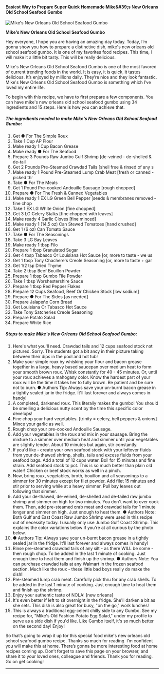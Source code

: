             

#### Easiest Way to Prepare Super Quick Homemade Mike&amp;#39;s New Orleans Old School Seafood Gumbo

![Mike's New Orleans Old School Seafood Gumbo](https://img-global.cpcdn.com/recipes/755e53ca942abea1/751x532cq70/mikes-new-orleans-old-school-seafood-gumbo-recipe-main-photo.jpg)

**Mike's New Orleans Old School Seafood Gumbo**

Hey everyone, I hope you are having an amazing day today. Today, I’m gonna show you how to prepare a distinctive dish, mike's new orleans old school seafood gumbo. It is one of my favorites food recipes. This time, I will make it a little bit tasty. This will be really delicious.

Mike's New Orleans Old School Seafood Gumbo is one of the most favored of current trending foods in the world. It is easy, it is quick, it tastes delicious. It’s enjoyed by millions daily. They’re nice and they look fantastic. Mike's New Orleans Old School Seafood Gumbo is something which I’ve loved my entire life.

To begin with this recipe, we have to first prepare a few components. You can have mike's new orleans old school seafood gumbo using 34 ingredients and 15 steps. Here is how you can achieve that.

##### The ingredients needed to make Mike's New Orleans Old School Seafood Gumbo:

1.  Get ● For The Simple Roux
2.  Take 1 Cup AP Flour
3.  Make ready 1 Cup Bacon Grease
4.  Make ready ● For The Seafood
5.  Prepare 3 Pounds Raw Jumbo Gulf Shrimp \[de-veined - de-shelled & de-tail
6.  Get 2 Pounds Pre-Steamed Crawdad Tails \[shell free & rinsed of any s
7.  Make ready 1 Pound Pre-Steamed Lump Crab Meat \[fresh or canned - picked thr
8.  Take ● For The Meats
9.  Get 1 Pound Pre-cooked Andouille Sausage \[rough chopped\]
10.  Prepare ● For The Fresh & Canned Vegetables
11.  Make ready 1 EX LG Green Bell Pepper \[seeds & membranes removed - fine chop
12.  Take 1 EX LG White Onion \[fine chopped\]
13.  Get 3 LG Celery Stalks \[fine chopped with leaves\]
14.  Make ready 4 Garlic Cloves \[fine minced\]
15.  Make ready 1 (14.5 oz) Can Stewed Tomatoes \[hand crushed\]
16.  Get 1 (6 oz) Can Tomato Sauce
17.  Take ● For The Seasonings
18.  Take 3 LG Bay Leaves
19.  Make ready 1 tbsp Filo
20.  Prepare 1 tbsp Granulated Sugar
21.  Get 4 tbsp Tabasco Or Louisiana Hot Sauce \[or, more to taste - we us
22.  Get 1 tbsp Tony Chachere's Creole Seasoning \[or, more to taste + gar
23.  Get 1/2 tsp Dried Thyme
24.  Take 2 tbsp Beef Bouillon Powder
25.  Prepare 1 tbsp Gumbo File Powder
26.  Take 1 tbsp Worshestershire Sauce
27.  Prepare 1 tbsp Red Pepper Flakes
28.  Prepare 12 Cups Seafood, Beef Or Chicken Stock \[low sodium\]
29.  Prepare ● For The Sides \[as needed\]
30.  Prepare Jalapeño Corn Bread
31.  Get Louisiana Or Tabasco Hot Sauce
32.  Take Tony Satcheries Creole Seasoning
33.  Prepare Potato Salad
34.  Prepare White Rice

##### Steps to make Mike's New Orleans Old School Seafood Gumbo:

1.  Here's what you'll need. Crawdad tails and 12 cups seafood stock not pictured. Sorry. The students got a bit ancy in their picture taking between their dips in the pool and hot tub!
2.  Make your simple roux by whisking your flour and bacon grease together in a large, heavy based saucepan over medium heat to form your smooth brown roux. Whisk constantly for 40 - 45 minutes. Or, until your roux achieves a mahogany color. Know the hardest part of your roux will be the time it takes her to fully brown. Be patient and be sure not to burn. ● Authors Tip: Always save your un-burnt bacon grease in a tightly sealed jar in the fridge. It'll last forever and always comes in handy!
3.  A completed, darkened roux. This literally makes the gumbo! You should be smelling a delicious nutty scent by the time this specific color develops!
4.  Fine chop your hard vegetables. \[trinity = celery, bell peppers & onions\] Mince your garlic as well.
5.  Rough chop your pre-cooked Andouille Sausage.
6.  Add your vegetables in the roux and mix in your sausage. Bring the mixture to a simmer over medium heat and simmer until your vegetables are slightly tender. About 10 minutes but again, stir constantly.
7.  If you'd like - create your own seafood stock with your leftover fluids from your de-thawed shrimp, shells, tails and excess fluids from your seafood bags. Add a total of 12 cups water. Boil for 15 minutes and fine strain. Add seafood stock to pot. This is so much better than plain old water! Chicken or beef stock works as well in a pinch.
8.  Now, bring roux, vegetables, broth, bouillon and all seasonings to a simmer for 30 minutes except for filet powder. Add filet 15 minutes and stir prior to serving while at a heavy simmer. Pull bay leaves out following that simmer.
9.  Add your de-thawed, de-veined, de-shelled and de-tailed raw jumbo shrimp and simmer on high for two minutes. You don't want to over cook them. Then, add pre-steamed crab meat and crawdad tails for 1 minute longer and simmer on high. Just enough to heat them. ● Authors Note: Both Gulf and East Coast Raw Jumbo Shrimp were used in this recipe out of necessity today. I usually only use Jumbo Gulf Coast Shrimp. This explains the color variations below if you're at all curious by the photo below.
10.  ● Authors Tip: Always save your un-burnt bacon grease in a tightly sealed jar in the fridge. It'll last forever and always comes in handy!
11.  Rinse pre-steamed crawdad tails of any silt - as there WILL be some - then rough chop. To be added in the last 1 minute of cooking. Just enough time to heat them and finish up the shrimp. ● Authors Note: You can purchase crawdad tails at any Walmart in the frozen seafood section. Much like the roux - these little bad boys really do make the dish!
12.  Pre-steamed lump crab meat. Carefully pick thru for any crab shells. To be added in the last 1 minute of cooking. Just enough time to heat them and finish up the shrimp.
13.  Enjoy your authentic taste of NOLA! \[new orleans\]
14.  It's even better if left to sit overnight in the fridge. She'll darken a bit as she sets. This dish is also great for busy, "on the go," work lunches!
15.  This is always a traditional egg-celent chilly side to any Gumbo. See my recipe for, "Mike's Old Fashion Potato Egg Salad," under my profile to serve as a side dish if you'd like. Like Gumbo itself, it's so much better on the second day! Enjoy!

So that’s going to wrap it up for this special food mike's new orleans old school seafood gumbo recipe. Thanks so much for reading. I’m confident you will make this at home. There’s gonna be more interesting food at home recipes coming up. Don’t forget to save this page on your browser, and share it to your loved ones, colleague and friends. Thank you for reading. Go on get cooking!

* * *